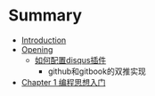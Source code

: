 # Summary

* [Introduction](README.md)
* [Opening](opening.md)
   * [如何配置disqus插件](ru_he_pei_zhi_disqus_cha_jian.md)
       * github和gitbook的双推实现
* [Chapter 1 编程思想入门](chapter_1.md)

